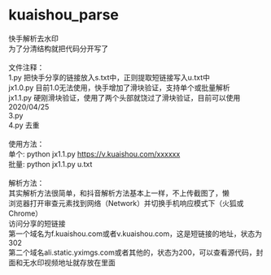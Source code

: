 # kuaishou_parse
快手解析去水印</br>
为了分清结构就把代码分开写了</br></br>
文件注释：</br>
1.py 把快手分享的链接放入s.txt中，正则提取短链接写入u.txt中</br>
jx1.0.py 目前1.0无法使用，快手增加了滑块验证，支持单个或批量解析</br>
jx1.1.py 硬刚滑块验证，使用了两个头部就饶过了滑块验证，目前可以使用 2020/04/25</br>
3.py</br>
4.py 去重</br>
</br>
使用方法：</br>
单个: python jx1.1.py https://v.kuaishou.com/xxxxxx</br>
批量: python jx1.1.py u.txt</br>
</br>
解析方法：</br>
其实解析方法很简单，和抖音解析方法基本上一样，不上传截图了，懒</br>
浏览器打开审查元素找到网络（Network）并切换手机响应模式下（火狐或Chrome）</br>
访问分享的短链接</br>
第一个域名为f.kuaishou.com或者v.kuaishou.com，这是短链接的地址，状态为302</br>
第二个域名ali.static.yximgs.com或者其他的，状态为200，可以查看源代码，封面和无水印视频地址就存放在里面</br>
